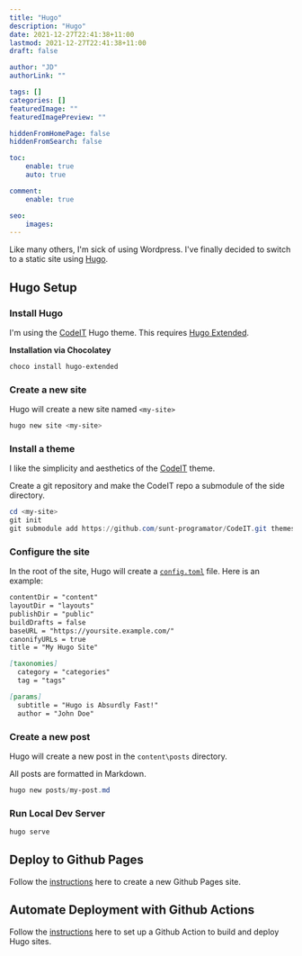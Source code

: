 ```yaml
---
title: "Hugo"
description: "Hugo"
date: 2021-12-27T22:41:38+11:00
lastmod: 2021-12-27T22:41:38+11:00
draft: false

author: "JD"
authorLink: ""

tags: []
categories: []
featuredImage: ""
featuredImagePreview: ""

hiddenFromHomePage: false
hiddenFromSearch: false

toc:
    enable: true
    auto: true

comment:
    enable: true

seo:
    images:
---
```


Like many others, I'm sick of using Wordpress. I've finally decided to switch to a static site using [Hugo](https://gohugo.io/).

## Hugo Setup

### Install Hugo

I'm using the [CodeIT](https://github.com/sunt-programator/CodeIT) Hugo theme. This requires [Hugo Extended](https://community.chocolatey.org/packages/hugo-extended).

**Installation via Chocolatey**
```powershell
choco install hugo-extended
```

### Create a new site

Hugo will create a new site named `<my-site>`
```powershell
hugo new site <my-site>
```

### Install a theme
I like the simplicity and aesthetics of the [CodeIT](https://codeit.suntprogramator.dev/) theme.

Create a git repository and make the CodeIT repo a submodule of the side directory.
```powershell
cd <my-site>
git init
git submodule add https://github.com/sunt-programator/CodeIT.git themes/CodeIT
```

### Configure the site



In the root of the site, Hugo will create a [`config.toml`](https://gohugo.io/getting-started/configuration/) file. Here is an example:
```markdown
contentDir = "content"
layoutDir = "layouts"
publishDir = "public"
buildDrafts = false
baseURL = "https://yoursite.example.com/"
canonifyURLs = true
title = "My Hugo Site"

[taxonomies]
  category = "categories"
  tag = "tags"

[params]
  subtitle = "Hugo is Absurdly Fast!"
  author = "John Doe"
```
### Create a new post

Hugo will create a new post in the `content\posts` directory.

All posts are formatted in Markdown.

```powershell
hugo new posts/my-post.md
```

### Run Local Dev Server

```powershell
hugo serve
```

## Deploy to Github Pages
Follow the [instructions](https://pages.github.com/) here to create a new Github Pages site.

## Automate Deployment with Github Actions
Follow the [instructions](https://gohugo.io/hosting-and-deployment/hosting-on-github/#build-hugo-with-github-action) here to set up a Github Action to build and deploy Hugo sites.